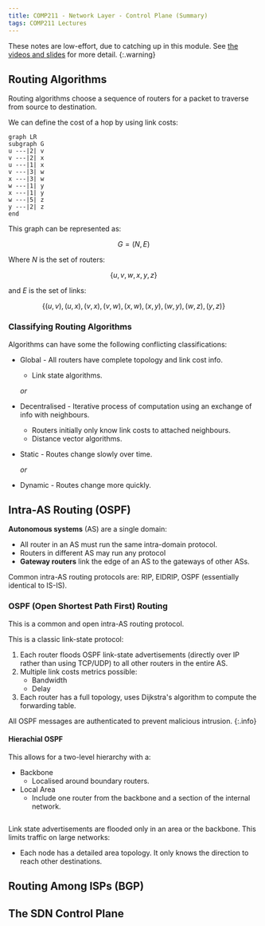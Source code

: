 ```yaml
---
title: COMP211 - Network Layer - Control Plane (Summary)
tags: COMP211 Lectures
---
```

These notes are low-effort, due to catching up in this module. See [the videos and slides](https://liverpool.instructure.com/courses/54299/pages/5-network-layer-control-plane?module_item_id=1178722) for more detail.
{:.warning}

## Routing Algorithms
Routing algorithms choose a sequence of routers for a packet to traverse from source to destination.

We can define the cost of a hop by using link costs:

```mermaid
graph LR
subgraph G
u ---|2| v
v ---|2| x
u ---|1| x
v ---|3| w
x ---|3| w
w ---|1| y
x ---|1| y
w ---|5| z
y ---|2| z
end
```

This graph can be represented as:

$$
G=(N,E)
$$

Where $N$ is the set of routers:

$$
\{u,v,w,x,y,z\}
$$

and $E$ is the set of links:

$$
\{(u,v),(u,x),(v,x),(v,w),(x,w),(x,y),(w,y),(w,z),(y,z)\}
$$

### Classifying Routing Algorithms
Algorithms can have some the following conflicting classifications:

* Global - All routers have complete topology and link cost info.
	* Link state algorithms.
	
	*or*
* Decentralised - Iterative process of computation using an exchange of info with neighbours.
	* Routers initially only know link costs to attached neighbours.
	* Distance vector algorithms.


* Static - Routes change slowly over time.

	*or*
* Dynamic - Routes change more quickly.

## Intra-AS Routing (OSPF)
**Autonomous systems** (AS) are a single domain:

* All router in an AS must run the same intra-domain protocol.
* Routers in different AS may run any protocol
* **Gateway routers** link the edge of an AS to the gateways of other ASs.

Common intra-AS routing protocols are: RIP, EIDRIP, OSPF (essentially identical to IS-IS).

### OSPF (Open Shortest Path First) Routing
This is a common and open intra-AS routing protocol. 

This is a classic link-state protocol:

1. Each router floods OSPF link-state advertisements (directly over IP rather than using TCP/UDP) to all other routers in the entire AS.
1. Multiple link costs metrics possible:
	* Bandwidth
	* Delay
1. Each router has a full topology, uses Dijkstra's algorithm to compute the forwarding table.

All OSPF messages are authenticated to prevent malicious intrusion.
{:.info}

#### Hierachial OSPF
This allows for a two-level hierarchy with a:

* Backbone
	* Localised around boundary routers.
* Local Area
	* Include one router from the backbone and a section of the internal network.

<p><img uml='
nwdiag {
	group a {
		color = "pink" 
		b1
		a11
		a12
		a13
	}
	group b {
		color = "lightblue"
		b2
		a21
		a22
		a23
	}
	group c {
		color = "lightgreen"
		b3
		a31
		a32
		a33
	}
	internet -- boundary
	network backbone {
	boundary
		b1
		b2
		b3
	}
	network area1 {
		b1
		a11
		a12
		a13
	}
	network area2 {
		b2
		a21
		a22
		a23
	}
	network area3 {
		b3
		a31
		a32
		a33
	}
}'></p>

Link state advertisements are flooded only in an area or the backbone. This limits traffic on large networks:

* Each node has a detailed area topology. It only knows the direction to reach other destinations.

## Routing Among ISPs (BGP)
## The SDN Control Plane